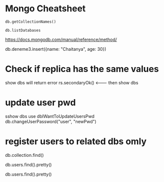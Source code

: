 # Mongo Cheatsheet

```
db.getCollectionNames()
```

```
db.listDatabases
```



https://docs.mongodb.com/manual/reference/method/


 db.deneme3.insert({name: "Chaitanya", age: 30})


 # Check if replica has the same values

 show dbs will return error
rs.secondaryOk() <---
then 
show dbs


# update user pwd

sshow dbs
use dbIWantToUpdateUsersPwd
db.changeUserPassword("user", "newPwd")

# register users to related dbs omly


db.collection.find()

db.users.find().pretty()


db.users.find().pretty()